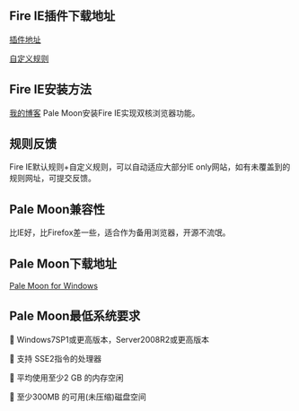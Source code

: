 ## Fire IE插件下载地址

[插件地址](https://github.com/yxl/Fire-IE/releases/download/0.4.6.2/fireie-0.4.6.2-unified.xpi)

[自定义规则](https://raw.githubusercontent.com/huijingfei/Fire-IE/main/Fire%20IE%20Custom%20Rule.txt)    


## Fire IE安装方法

[我的博客](https://huijingfei.github.io/2023/01/30/Pale-Moon/) Pale Moon安装Fire IE实现双核浏览器功能。 

## 规则反馈

Fire IE默认规则+自定义规则，可以自动适应大部分IE only网站，如有未覆盖到的规则网址，可提交反馈。

## Pale Moon兼容性

比IE好，比Firefox差一些，适合作为备用浏览器，开源不流氓。

## Pale Moon下载地址

[Pale Moon for Windows](http://www.palemoon.org/download.shtml)

## Pale Moon最低系统要求

🛑 Windows7SP1或更高版本，Server2008R2或更高版本

🛑 支持 SSE2指令的处理器

🛑 平均使用至少2 GB 的内存空闲

🛑 至少300MB 的可用(未压缩)磁盘空间
